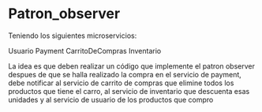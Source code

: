 # Patron_observer
Teniendo los siguientes microservicios:

Usuario
Payment
CarritoDeCompras
Inventario

La idea es que deben realizar un código que implemente el patron observer despues de que se halla realizado la compra en el servicio de payment, debe notificar al servicio de carrito de compras que elimine todos los productos que tiene el carro, al servicio de inventario que descuenta esas unidades y al servicio de usuario de los productos que compro
